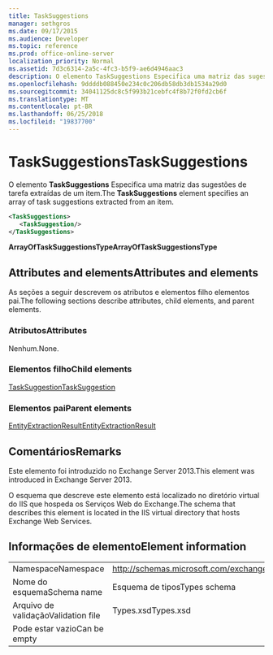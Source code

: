```yaml
---
title: TaskSuggestions
manager: sethgros
ms.date: 09/17/2015
ms.audience: Developer
ms.topic: reference
ms.prod: office-online-server
localization_priority: Normal
ms.assetid: 7d3c6314-2a5c-4fc3-b5f9-ae6d4946aac3
description: O elemento TaskSuggestions Especifica uma matriz das sugestões de tarefa extraídas de um item.
ms.openlocfilehash: 9ddddb088450e234c0c206db58db3db1534a29d0
ms.sourcegitcommit: 34041125dc8c5f993b21cebfc4f8b72f0fd2cb6f
ms.translationtype: MT
ms.contentlocale: pt-BR
ms.lasthandoff: 06/25/2018
ms.locfileid: "19837700"
---
```

# <a name="tasksuggestions"></a><span data-ttu-id="48fbe-103">TaskSuggestions</span><span class="sxs-lookup"><span data-stu-id="48fbe-103">TaskSuggestions</span></span>

<span data-ttu-id="48fbe-104">O elemento **TaskSuggestions** Especifica uma matriz das sugestões de tarefa extraídas de um item.</span><span class="sxs-lookup"><span data-stu-id="48fbe-104">The **TaskSuggestions** element specifies an array of task suggestions extracted from an item.</span></span> 
  
```XML
<TaskSuggestions>
   <TaskSuggestion/>
</TaskSuggestions>
```

<span data-ttu-id="48fbe-105">**ArrayOfTaskSuggestionsType**</span><span class="sxs-lookup"><span data-stu-id="48fbe-105">**ArrayOfTaskSuggestionsType**</span></span>

## <a name="attributes-and-elements"></a><span data-ttu-id="48fbe-106">Attributes and elements</span><span class="sxs-lookup"><span data-stu-id="48fbe-106">Attributes and elements</span></span>

<span data-ttu-id="48fbe-107">As seções a seguir descrevem os atributos e elementos filho elementos pai.</span><span class="sxs-lookup"><span data-stu-id="48fbe-107">The following sections describe attributes, child elements, and parent elements.</span></span>
  
### <a name="attributes"></a><span data-ttu-id="48fbe-108">Atributos</span><span class="sxs-lookup"><span data-stu-id="48fbe-108">Attributes</span></span>

<span data-ttu-id="48fbe-109">Nenhum.</span><span class="sxs-lookup"><span data-stu-id="48fbe-109">None.</span></span>
  
### <a name="child-elements"></a><span data-ttu-id="48fbe-110">Elementos filho</span><span class="sxs-lookup"><span data-stu-id="48fbe-110">Child elements</span></span>

[<span data-ttu-id="48fbe-111">TaskSuggestion</span><span class="sxs-lookup"><span data-stu-id="48fbe-111">TaskSuggestion</span></span>](tasksuggestion.md)
  
### <a name="parent-elements"></a><span data-ttu-id="48fbe-112">Elementos pai</span><span class="sxs-lookup"><span data-stu-id="48fbe-112">Parent elements</span></span>

[<span data-ttu-id="48fbe-113">EntityExtractionResult</span><span class="sxs-lookup"><span data-stu-id="48fbe-113">EntityExtractionResult</span></span>](entityextractionresult.md)
  
## <a name="remarks"></a><span data-ttu-id="48fbe-114">Comentários</span><span class="sxs-lookup"><span data-stu-id="48fbe-114">Remarks</span></span>

<span data-ttu-id="48fbe-115">Este elemento foi introduzido no Exchange Server 2013.</span><span class="sxs-lookup"><span data-stu-id="48fbe-115">This element was introduced in Exchange Server 2013.</span></span>
  
<span data-ttu-id="48fbe-116">O esquema que descreve este elemento está localizado no diretório virtual do IIS que hospeda os Serviços Web do Exchange.</span><span class="sxs-lookup"><span data-stu-id="48fbe-116">The schema that describes this element is located in the IIS virtual directory that hosts Exchange Web Services.</span></span>
  
## <a name="element-information"></a><span data-ttu-id="48fbe-117">Informações de elemento</span><span class="sxs-lookup"><span data-stu-id="48fbe-117">Element information</span></span>

|||
|:-----|:-----|
|<span data-ttu-id="48fbe-118">Namespace</span><span class="sxs-lookup"><span data-stu-id="48fbe-118">Namespace</span></span>  <br/> |http://schemas.microsoft.com/exchange/services/2006/types  <br/> |
|<span data-ttu-id="48fbe-119">Nome do esquema</span><span class="sxs-lookup"><span data-stu-id="48fbe-119">Schema name</span></span>  <br/> |<span data-ttu-id="48fbe-120">Esquema de tipos</span><span class="sxs-lookup"><span data-stu-id="48fbe-120">Types schema</span></span>  <br/> |
|<span data-ttu-id="48fbe-121">Arquivo de validação</span><span class="sxs-lookup"><span data-stu-id="48fbe-121">Validation file</span></span>  <br/> |<span data-ttu-id="48fbe-122">Types.xsd</span><span class="sxs-lookup"><span data-stu-id="48fbe-122">Types.xsd</span></span>  <br/> |
|<span data-ttu-id="48fbe-123">Pode estar vazio</span><span class="sxs-lookup"><span data-stu-id="48fbe-123">Can be empty</span></span>  <br/> ||
   

